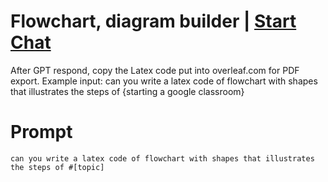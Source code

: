 

# Flowchart, diagram builder | [Start Chat](https://gptcall.net/chat.html?data=%7B%22contact%22%3A%7B%22id%22%3A%228adeba94-f407-4b20-bad0-42954524ea7a%22%2C%22flow%22%3Atrue%7D%7D)
After GPT respond, copy the Latex code put into overleaf.com for PDF export. Example input: can you write a latex code of flowchart with shapes that illustrates the steps of {starting a google classroom}

# Prompt

```
can you write a latex code of flowchart with shapes that illustrates the steps of #[topic]
```





